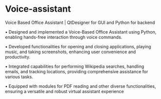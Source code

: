 # Voice-assistant
Voice Based Office Assistant | QtDesigner for GUI and Python for backend

• Designed and implemented a Voice-Based Office Assistant using Python, enabling hands-free interaction through voice
commands.

• Developed functionalities for opening and closing applications, playing music, and taking screenshots, enhancing
user convenience and productivity.

• Integrated capabilities for performing Wikipedia searches, handling emails, and tracking locations, providing
comprehensive assistance for various tasks.

• Equipped with modules for PDF reading and other diverse functionalities, ensuring a versatile and robust virtual
assistant experience
